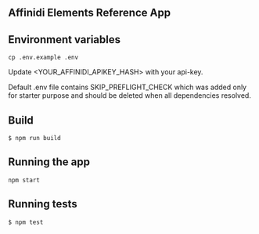 ## Affinidi Elements Reference App

## Environment variables
```
cp .env.example .env
```

Update <YOUR_AFFINIDI_APIKEY_HASH> with your api-key.

Default .env file contains SKIP_PREFLIGHT_CHECK which was added only for starter purpose and should be deleted when all dependencies resolved.

## Build

```
$ npm run build
```

## Running the app

```
npm start
```

## Running tests

```
$ npm test
```
